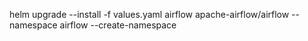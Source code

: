 helm upgrade --install -f values.yaml airflow apache-airflow/airflow --namespace airflow --create-namespace